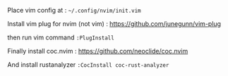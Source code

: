 Place vim config at : 
`~/.config/nvim/init.vim`

Install vim plug for nvim (not vim) : https://github.com/junegunn/vim-plug

then run vim command `:PlugInstall`

Finally install coc.nvim : https://github.com/neoclide/coc.nvim

And install rustanalyzer `:CocInstall coc-rust-analyzer`
